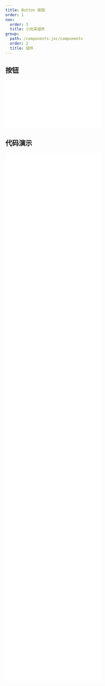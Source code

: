 ```yaml
---
title: Button 按钮
order: 1
nav:
  order: 3
  title: 小优采组件
group:
  path: /components-jxc/components
  order: 2
  title: 组件
---
```


## 按钮

<div>
<embed src="@docs-common/button/index.md"></embed>
</div>
        
## 代码演示

<Row gutter=8>

  <Col span=12>
    
  <div class="code-box"><embed src="@abiz-rc-jxc/button/demo/basic-button-jxc.md"></embed></div>
          
  <div class="code-box"><embed src="@abiz-rc-jxc/button/demo/size-button-jxc.md"></embed></div>
          
  <div class="code-box"><embed src="@abiz-rc-jxc/button/demo/loading-button-jxc.md"></embed></div>
          
  <div class="code-box"><embed src="@abiz-rc-jxc/button/demo/ghost-button-jxc.md"></embed></div>
          
  <div class="code-box"><embed src="@abiz-rc-jxc/button/demo/block-button-jxc.md"></embed></div>
          
  </Col>
          
  <Col span=12>
    
  <div class="code-box"><embed src="@abiz-rc-jxc/button/demo/icon-button-jxc.md"></embed></div>
          
  <div class="code-box"><embed src="@abiz-rc-jxc/button/demo/disabled-button-jxc.md"></embed></div>
          
  <div class="code-box"><embed src="@abiz-rc-jxc/button/demo/multiple-button-jxc.md"></embed></div>
          
  <div class="code-box"><embed src="@abiz-rc-jxc/button/demo/danger-button-jxc.md"></embed></div>
          
  <div class="code-box"><embed src="@abiz-rc-jxc/button/demo/legacy-group-button-jxc.md"></embed></div>
          
  </Col>
          
</Row>
        
<div><embed src="@docs-common/button/index-api.md"></embed><div>
        